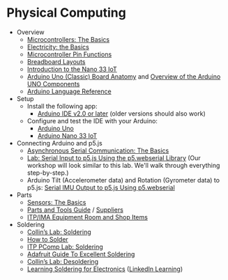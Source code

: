 # Physical Computing

- Overview
  - [Microcontrollers: The
    Basics](https://itp.nyu.edu/physcomp/lessons/microcontrollers-the-basics/)
  - [Electricity: the
    Basics](https://itp.nyu.edu/physcomp/lessons/electronics/electricity-the-basics/)
  - [Microcontroller Pin
    Functions](https://itp.nyu.edu/physcomp/resources/microcontroller-pin-functions/)
  - [Breadboard Layouts](https://itp.nyu.edu/physcomp/labs/breadboard-layouts/)
  - [Introduction to the Nano 33
    IoT](https://itp.nyu.edu/physcomp/introduction-to-the-nano-33-iot/)
  - [Arduino Uno (Classic) Board
    Anatomy](https://docs.arduino.cc/tutorials/uno-rev3/BoardAnatomy) and
    [Overview of the Arduino UNO
    Components](https://docs.arduino.cc/tutorials/uno-rev3/intro-to-board)
  - [Arduino Language Reference](https://www.arduino.cc/reference/en/)
- Setup
  - Install the following app:
    - [Arduino IDE v2.0 or later](https://www.arduino.cc/en/software) (older
      versions should also work)
  - Configure and test the IDE with your Arduino:
    - [Arduino
      Uno](https://docs.arduino.cc/software/ide-v1/tutorials/getting-started/cores/arduino-avr)
    - [Arduino Nano 33
      IoT](https://docs.arduino.cc/software/ide-v1/tutorials/getting-started/cores/arduino-samd)
- Connecting Arduino and p5.js
  - [Asynchronous Serial Communication: The
    Basics](https://itp.nyu.edu/physcomp/lessons/serial-communication-the-basics/)
  - [Lab: Serial Input to p5.js Using the p5.webserial
    Library](https://itp.nyu.edu/physcomp/labs/labs-serial-communication/lab-webserial-input-to-p5-js/)
    (Our workshop will look similar to this lab. We'll walk through everything
    step-by-step.)
  - Arduino Tilt (Accelerometer data) and Rotation (Gyrometer data) to p5.js:
    [Serial IMU Output to p5.js Using
    p5.webserial](https://itp.nyu.edu/physcomp/labs/lab-serial-imu-output-to-p5-js/)
- Parts
  - [Sensors: The
    Basics](https://itp.nyu.edu/physcomp/lessons/sensors-the-basics/)
  - [Parts and Tools
    Guide](https://itp.nyu.edu/physcomp/resources/parts-and-tools-guide/) /
    [Suppliers](https://itp.nyu.edu/physcomp/resources/suppliers/)
  - [ITP/IMA Equipment Room and Shop Items](https://itp.nyu.edu/er)
- Soldering
  - [Collin’s Lab: Soldering](https://www.youtube.com/watch?v=QKbJxytERvg)
  - [How to Solder](https://vimeo.com/107049478)
  - [ITP PComp Lab: Soldering](https://itp.nyu.edu/physcomp/labs/soldering/)
  - [Adafruit Guide To Excellent
    Soldering](https://learn.adafruit.com/adafruit-guide-excellent-soldering?embeds=allow)
  - [Collin’s Lab: Desoldering](https://www.youtube.com/watch?v=N_dvf45hN6Y)
  - [Learning Soldering for
    Electronics](https://www.linkedin.com/learning-login/share?account=2131553&forceAccount=false&redirect=https%3A%2F%2Fwww.linkedin.com%2Flearning%2Flearning-soldering-for-electronics%3Ftrk%3Dshare_ent_url%26shareId%3DzP44%252B6ESQNSvBIZmMQAC5Q%253D%253D)
    ([LinkedIn
    Learning](https://bobcat.library.nyu.edu/permalink/f/ci13eu/nyu_aleph006248819))
  
